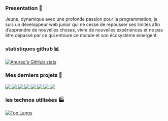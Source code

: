 ### Presentation 🤴
Jeune, dynamique avec une profonde passion pour
la programmation, je suis un développeur web
junior qui ne cesse de repousser ses limites afin
d’apprendre de nouvelles choses, vivre de
nouvelles expériences et ne pas être dépassé par
ce qui entoure ce monde et son écosystème
émergent.<br/>
### statistiques github 📊
[![Anurag's GitHub stats](https://github-readme-stats.vercel.app/api?username=lewe-maiga&show_icons=true)](https://github.com/anuraghazra/github-readme-stats)

 ### Mes derniers projets 📅
<a href="https://github.com/anuraghazra/github-readme-stats">
  <img align="center" src="https://github-readme-stats.vercel.app/api/pin/?username=lewe-maiga&repo=black_in" />
</a>
<a href="https://github.com/anuraghazra/convoychat">
  <img align="center" src="https://github-readme-stats.vercel.app/api/pin/?username=lewe-maiga&repo=online-library-backend" />
</a>
<a href="https://github.com/anuraghazra/github-readme-stats">
  <img align="center" src="https://github-readme-stats.vercel.app/api/pin/?username=lewe-maiga&repo=online-library-frontend" />
</a>
<a href="https://github.com/anuraghazra/convoychat">
  <img align="center" src="https://github-readme-stats.vercel.app/api/pin/?username=lewe-maiga&repo=project-jee" />
</a>
<a href="https://github.com/anuraghazra/convoychat">
  <img align="center" src="https://github-readme-stats.vercel.app/api/pin/?username=lewe-maiga&repo=koa-postgresql" />
</a>
<a href="https://github.com/anuraghazra/convoychat">
  <img align="center" src="https://github-readme-stats.vercel.app/api/pin/?username=lewe-maiga&repo=project-ai-csp" />
</a>
<a href="https://github.com/anuraghazra/convoychat">
  <img align="center" src="https://github-readme-stats.vercel.app/api/pin/?username=lewe-maiga&repo=project-ai-csp" />
</a>
<a href="https://github.com/anuraghazra/convoychat">
  <img align="center" src="https://github-readme-stats.vercel.app/api/pin/?username=lewe-maiga&repo=project-jee" />
</a>

### les technos utilisées 🏭
[![Top Langs](https://github-readme-stats.vercel.app/api/top-langs/?username=lewe-maiga&layout=compact)](https://github.com/anuraghazra/github-readme-stats)

